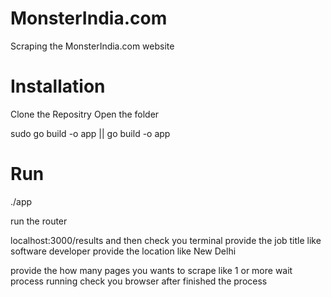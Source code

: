 # MonsterIndia.com

Scraping the MonsterIndia.com website

# Installation

Clone the Repositry
Open the folder

sudo go build -o app || go build -o app

# Run

./app

run the router

localhost:3000/results
and then check you terminal
provide the job title like software developer
provide the location like New Delhi

provide the how many pages you wants to scrape
like 1 or more
wait process running
check you browser after finished the process
